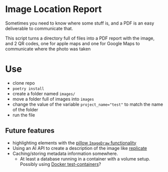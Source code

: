 # Image Location Report

Sometimes you need to know where some stuff is, and a PDF is an easy deliverable to communicate that. 

This script turns a directory full of files into a 
PDF report with the image, and 2 QR codes, one for apple maps and one for Google Maps to communicate where the photo was taken


# Use
* clone repo
* `poetry install`
* create a folder named `images/`
* move a folder full of images into `images`
* change the value of the variable `project_name="test"` to match the name of the folder
* run the file

## Future features
* highlighting elements with the [pillow `ImageDraw` functionality](https://pillow.readthedocs.io/en/stable/reference/ImageDraw.html)
* Using an AI API to create a description of the image like [replicate](https://replicate.com/methexis-inc/img2prompt/api/learn-more)
* Caching/storing metadata information somewhere.
    * At least a database running in a container with a volume setup. Possibly using [Docker test-containers](https://testcontainers.com)?
